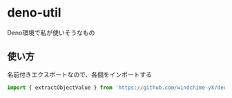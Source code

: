 # deno-util
Deno環境で私が使いそうなもの

## 使い方
名前付きエクスポートなので、各個をインポートする
``` typescript
import { extractObjectValue } from 'https://github.com/windchime-yk/deno-util/raw/master/mod.ts';
```